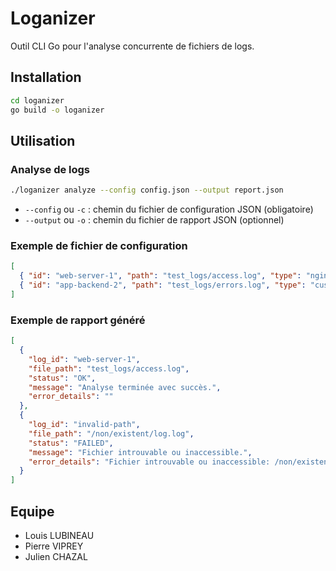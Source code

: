 # Loganizer

Outil CLI Go pour l'analyse concurrente de fichiers de logs.

## Installation

```bash
cd loganizer
go build -o loganizer
```

## Utilisation

### Analyse de logs

```bash
./loganizer analyze --config config.json --output report.json
```

- `--config` ou `-c` : chemin du fichier de configuration JSON (obligatoire)
- `--output` ou `-o` : chemin du fichier de rapport JSON (optionnel)

### Exemple de fichier de configuration

```json
[
  { "id": "web-server-1", "path": "test_logs/access.log", "type": "nginx-access" },
  { "id": "app-backend-2", "path": "test_logs/errors.log", "type": "custom-app" }
]
```

### Exemple de rapport généré

```json
[
  {
    "log_id": "web-server-1",
    "file_path": "test_logs/access.log",
    "status": "OK",
    "message": "Analyse terminée avec succès.",
    "error_details": ""
  },
  {
    "log_id": "invalid-path",
    "file_path": "/non/existent/log.log",
    "status": "FAILED",
    "message": "Fichier introuvable ou inaccessible.",
    "error_details": "Fichier introuvable ou inaccessible: /non/existent/log.log (open /non/existent/log.log: no such file or directory)"
  }
]
```

## Equipe
- Louis LUBINEAU
- Pierre VIPREY
- Julien CHAZAL
